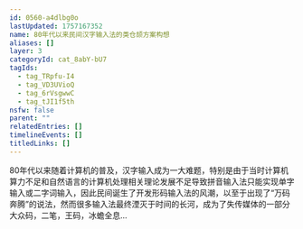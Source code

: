 ```yaml
---
id: 0560-a4dlbg0o
lastUpdated: 1757167352
name: 80年代以来民间汉字输入法的类仓颉方案构想
aliases: []
layer: 3
categoryId: cat_8abY-bU7
tagIds:
  - tag_TRpfu-I4
  - tag_VD3UVioQ
  - tag_6rVsgwwC
  - tag_tJI1f5th
nsfw: false
parent: ""
relatedEntries: []
timelineEvents: []
titledLinks: []
---
```


80年代以来随着计算机的普及，汉字输入成为一大难题，特别是由于当时计算机算力不足和自然语言的计算机处理相关理论发展不足导致拼音输入法只能实现单字输入或二字词输入，因此民间诞生了开发形码输入法的风潮，以至于出现了“万码奔腾”的说法，然而很多输入法最终湮灭于时间的长河，成为了失传媒体的一部分 大众码，二笔，王码，冰蟾全息...